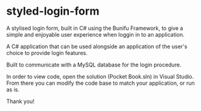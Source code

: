 # styled-login-form

 A stylised login form, built in C# using the Bunifu Framework, to give a simple and enjoyable user experience when loggin in to an application.

 A C# application that can be used alongside an application of the user's choice to provide login features.

 Built to communicate with a MySQL database for the login procedure.

 In order to view code, open the solution (Pocket Book.sln) in Visual Studio. From there you can modify the code base to match your application, or run as is.

 Thank you!

